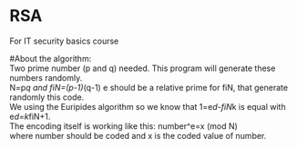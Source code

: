 # RSA
For IT security basics course

#About the algorithm:  
Two prime number (p and q) needed. This program will generate these numbers randomly.  
N=p*q and fiN=(p-1)*(q-1)
e should be a relative prime for fiN, that generate randomly this code.  
We using the Euripides algorithm so we know that 1=e*d-fiN*k is equal with e*d=k*fiN+1.  
The encoding itself is working like this: number^e=x (mod N)   
where number should be coded and x is the coded value of number.  
